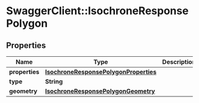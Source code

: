 # SwaggerClient::IsochroneResponsePolygon

## Properties
Name | Type | Description | Notes
------------ | ------------- | ------------- | -------------
**properties** | [**IsochroneResponsePolygonProperties**](IsochroneResponsePolygonProperties.md) |  | [optional] 
**type** | **String** |  | [optional] 
**geometry** | [**IsochroneResponsePolygonGeometry**](IsochroneResponsePolygonGeometry.md) |  | [optional] 


